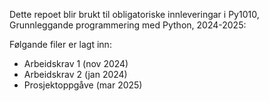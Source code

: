 Dette repoet blir brukt til obligatoriske innleveringar i Py1010, Grunnleggande programmering med Python, 2024-2025:

Følgande filer er lagt inn:
* Arbeidskrav 1 (nov 2024)
* Arbeidskrav 2 (jan 2024)
* Prosjektoppgåve (mar 2025)
